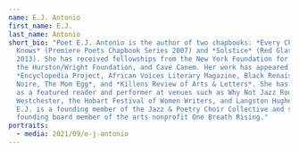 ```yaml
---
name: E.J. Antonio
first_name: E.J.
last_name: Antonio
short_bio: "Poet E.J. Antonio is the author of two chapbooks: *Every Child
  Knows* (Premiere Poets Chapbook Series 2007) and *Solstice* (Red Glass Books
  2013). She has received fellowships from the New York Foundation for the Arts,
  the Hurston/Wright Foundation, and Cave Canem. Her work has appeared in the
  *Encyclopedia Project, African Voices Literary Magazine, Black Renaissance
  Noire, The Mom Egg*, and *Killens Review of Arts & Letters*. She has appeared
  as a featured reader and performer at venues such as Why Not Jazz Room, Arts
  Westchester, the Hobart Festival of Women Writers, and Langston Hughes House.
  E.J. is a founding member of the Jazz & Poetry Choir Collective and she is a
  founding board member of the arts nonprofit One Breath Rising."
portraits:
  - media: 2021/09/e-j-antonio
---
```

